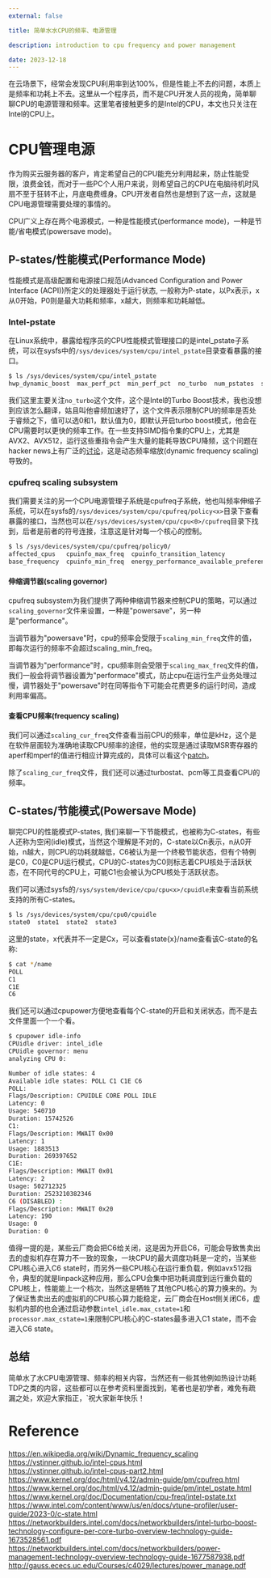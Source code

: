 ```yaml
---
external: false

title: 简单水水CPU的频率、电源管理

description: introduction to cpu frequency and power management

date: 2023-12-18
---
```


在云场景下，经常会发现CPU利用率到达100%，但是性能上不去的问题，本质上是频率和功耗上不去。这里从一个程序员，而不是CPU开发人员的视角，简单聊聊CPU的电源管理和频率。这里笔者接触更多的是Intel的CPU，本文也只关注在Intel的CPU上。

# CPU管理电源
作为购买云服务器的客户，肯定希望自己的CPU能充分利用起来，防止性能受限，浪费金钱，而对于一些PC个人用户来说，则希望自己的CPU在电脑待机时风扇不至于狂转不止，月底电费缠身。CPU开发者自然也是想到了这一点，这就是CPU电源管理需要处理的事情的。

CPU广义上存在两个电源模式，一种是性能模式(performance mode)，一种是节能/省电模式(powersave mode)。
## P-states/性能模式(Performance Mode)
性能模式是高级配置和电源接口规范(Advanced Configuration and Power Interface (ACPI))所定义的处理器处于运行状态, 一般称为P-state，以Px表示，x从0开始，P0则是最大功耗和频率，x越大，则频率和功耗越低。

### Intel-pstate
在Linux系统中，暴露给程序员的CPU性能模式管理接口的是intel_pstate子系统，可以在sysfs中的`/sys/devices/system/cpu/intel_pstate`目录查看暴露的接口。
```bash
$ ls /sys/devices/system/cpu/intel_pstate
hwp_dynamic_boost  max_perf_pct  min_perf_pct  no_turbo  num_pstates  status  turbo_pct
```

我们这里主要关注`no_turbo`这个文件，这个是Intel的Turbo Boost技术，我也没想到应该怎么翻译，姑且叫他睿频加速好了，这个文件表示限制CPU的频率是否处于睿频之下，值可以选0和1，默认值为0，即默认开启turbo boost模式，他会在CPU需要时以更快的频率工作。在一些支持SIMD指令集的CPU上，尤其是AVX2、AVX512，运行这些重指令会产生大量的能耗导致CPU降频，这个问题在hacker news上有广泛的[讨论](https://news.ycombinator.com/item?id=24215022)，这是动态频率缩放(dynamic frequency scaling)导致的。

### cpufreq scaling subsystem
我们需要关注的另一个CPU电源管理子系统是cpufreq子系统，他也叫频率伸缩子系统，可以在sysfs的`/sys/devices/system/cpu/cpufreq/policy<x>`目录下查看暴露的接口，当然也可以在`/sys/devices/system/cpu/cpu<0>/cpufreq`目录下找到，后者是前者的符号连接，注意这是针对每一个核心的控制。
```bash
$ ls /sys/devices/system/cpu/cpufreq/policy0/
affected_cpus   cpuinfo_max_freq  cpuinfo_transition_latency                energy_performance_preference  scaling_available_governors  scaling_driver    scaling_max_freq  scaling_setspeed
base_frequency  cpuinfo_min_freq  energy_performance_available_preferences  related_cpus                   scaling_cur_freq             scaling_governor  scaling_min_freq
```

#### 伸缩调节器(scaling governor)
cpufreq subsystem为我们提供了两种伸缩调节器来控制CPU的策略，可以通过`scaling_governor`文件来设置，一种是"powersave"，另一种是"performance"。

当调节器为"powersave"时，cpu的频率会受限于`scaling_min_freq`文件的值，即每次运行的频率不会超过scaling_min_freq。

当调节器为"performance"时，cpu频率则会受限于`scaling_max_freq`文件的值，我们一般会将调节器设置为"performace"模式，防止cpu在运行生产业务处理过慢，调节器处于"powersave"时在同等指令下可能会花费更多的运行时间，造成利用率偏高。

#### 查看CPU频率(frequency scaling)
我们可以通过`scaling_cur_freq`文件查看当前CPU的频率，单位是kHz，这个是在软件层面较为准确地读取CPU频率的途径，他的实现是通过读取MSR寄存器的aperf和mperf的值进行相应计算完成的，具体可以看这个[patch](https://lore.kernel.org/lkml/52f711be59539723358bea1aa3c368910a68b46d.1459485198.git.len.brown@intel.com/)。

除了`scaling_cur_freq`文件，我们还可以通过turbostat、pcm等工具查看CPU的频率。


## C-states/节能模式(Powersave Mode)
聊完CPU的性能模式P-states, 我们来聊一下节能模式，也被称为C-states，有些人还称为空闲(idle)模式，当然这个理解是不对的，C-state以Cn表示，n从0开始，n越大，则CPU的功耗就越低，C6被认为是一个终极节能状态，但有个特例是C0，C0是CPU运行模式，CPU的C-states为C0则标志着CPU核处于活跃状态，在不同代号的CPU上，可能C1也会被认为CPU核处于活跃状态。

我们可以通过sysfs的`/sys/system/device/cpu/cpu<x>/cpuidle`来查看当前系统支持的所有C-states。
```bash
$ ls /sys/devices/system/cpu/cpu0/cpuidle
state0  state1  state2  state3
```
这里的state<x>，x代表并不一定是Cx，可以查看state{x}/name查看该C-state的名称:
```bash
$ cat */name
POLL
C1
C1E
C6
```

我们还可以通过cpupower方便地查看每个C-state的开启和关闭状态，而不是去文件里面一个一个看。
```bash
$ cpupower idle-info
CPUidle driver: intel_idle
CPUidle governor: menu
analyzing CPU 0:

Number of idle states: 4
Available idle states: POLL C1 C1E C6
POLL:
Flags/Description: CPUIDLE CORE POLL IDLE
Latency: 0
Usage: 540710
Duration: 15742526
C1:
Flags/Description: MWAIT 0x00
Latency: 1
Usage: 1883513
Duration: 269397652
C1E:
Flags/Description: MWAIT 0x01
Latency: 2
Usage: 502712325
Duration: 2523210382346
C6 (DISABLED) :
Flags/Description: MWAIT 0x20
Latency: 190
Usage: 0
Duration: 0
```
值得一提的是，某些云厂商会把C6给关闭，这是因为开启C6，可能会导致售卖出去的虚拟机存在算力不一致的现象，一块CPU的最大调度功耗是一定的，当某些CPU核心进入C6 state时，而另外一些CPU核心在运行重负载，例如avx512指令，典型的就是linpack这种应用，那么CPU会集中把功耗调度到运行重负载的CPU核上，性能能上一个档次，当然这是牺牲了其他CPU核心的算力换来的。为了保证售卖出去的虚拟机的CPU核心算力能稳定，云厂商会在Host侧关闭C6，虚拟机内部的也会通过启动参数`intel_idle.max_cstate=1`和`processor.max_cstate=1`来限制CPU核心的C-states最多进入C1 state，而不会进入C6 state。

## 总结
简单水了水CPU电源管理、频率的相关内容，当然还有一些其他例如热设计功耗TDP之类的内容，这些都可以在参考资料里面找到，笔者也是初学者，难免有疏漏之处，欢迎大家指正，`祝大家新年快乐！

# Reference
<https://en.wikipedia.org/wiki/Dynamic_frequency_scaling>   
<https://vstinner.github.io/intel-cpus.html>    
<https://vstinner.github.io/intel-cpus-part2.html>  
<https://www.kernel.org/doc/html/v4.12/admin-guide/pm/cpufreq.html> 
<https://www.kernel.org/doc/html/v4.12/admin-guide/pm/intel_pstate.html>    
<https://www.kernel.org/doc/Documentation/cpu-freq/intel-pstate.txt>    
<https://www.intel.com/content/www/us/en/docs/vtune-profiler/user-guide/2023-0/c-state.html>    
<https://networkbuilders.intel.com/docs/networkbuilders/intel-turbo-boost-technology-configure-per-core-turbo-overview-technology-guide-1673528561.pdf>     
<https://networkbuilders.intel.com/docs/networkbuilders/power-management-technology-overview-technology-guide-1677587938.pdf>   
<http://gauss.ececs.uc.edu/Courses/c4029/lectures/power_manage.pdf>